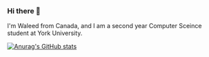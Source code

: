 ### Hi there 👋

I'm Waleed from Canada, and I am a second year Computer Sceince student at York University. 

[![Anurag's GitHub stats](https://github-readme-stats.vercel.app/api?username=WaleedSamouh)](https://github.com/anuraghazra/github-readme-stats)
